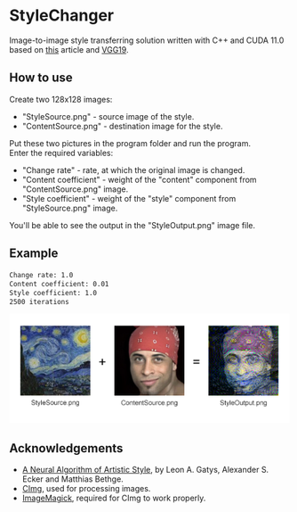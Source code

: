 # StyleChanger
Image-to-image style transferring solution written with C++ and CUDA 11.0 based on [this](https://arxiv.org/abs/1508.06576) article and [VGG19](https://keras.io/api/applications/vgg/).

## How to use
Create two 128x128 images:
* "StyleSource.png" - source image of the style.
* "ContentSource.png" - destination image for the style.  
  
Put these two pictures in the program folder and run the program.  
Enter the required variables:
* "Change rate" - rate, at which the original image is changed.
* "Content coefficient" - weight of the "content" component from "ContentSource.png" image.
* "Style coefficient" - weight of the "style" component from "StyleSource.png" image.  

You'll be able to see the output in the "StyleOutput.png" image file.

## Example
```
Change rate: 1.0
Content coefficient: 0.01
Style coefficient: 1.0
2500 iterations
```
![](Example.png)

## Acknowledgements
* [A Neural Algorithm of Artistic Style](https://arxiv.org/abs/1508.06576), by Leon A. Gatys, Alexander S. Ecker and Matthias Bethge.
* [CImg](https://cimg.eu/), used for processing images.
* [ImageMagick](https://imagemagick.org/), required for CImg to work properly.
